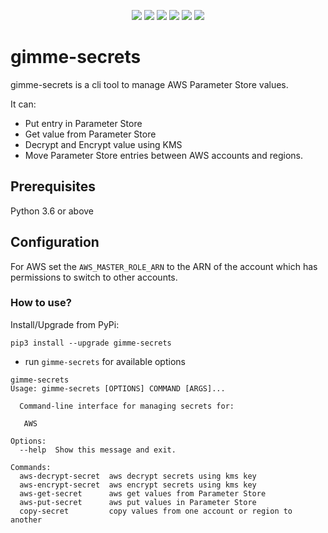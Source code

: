 <p align="center">
    <a href="https://www.apache.org/licenses/LICENSE-2.0" alt="GitHub tag">
        <img src="https://img.shields.io/github/license/tomarv2/gimme-secrets" /></a>
    <a href="https://github.com/tomarv2/gimme-secrets/tags" alt="GitHub tag">
        <img src="https://img.shields.io/github/v/tag/tomarv2/gimme-secrets" /></a>
    <a href="https://github.com/tomarv2/gimme-secrets/pulse" alt="Activity">
        <img src="https://img.shields.io/github/commit-activity/m/tomarv2/gimme-secrets" /></a>
    <a href="https://stackoverflow.com/users/6679867/tomarv2" alt="Stack Exchange reputation">
        <img src="https://img.shields.io/stackexchange/stackoverflow/r/6679867"></a>
    <a href="https://discord.gg/XH975bzN" alt="chat on Discord">
        <img src="https://img.shields.io/discord/813961944443912223?logo=discord"></a>
    <a href="https://twitter.com/intent/follow?screen_name=varuntomar2019" alt="follow on Twitter">
        <img src="https://img.shields.io/twitter/follow/varuntomar2019?style=social&logo=twitter"></a>
</p>

# gimme-secrets

gimme-secrets is a cli tool to manage AWS Parameter Store values.

It can:
- Put entry in Parameter Store
- Get value from Parameter Store
- Decrypt and Encrypt value using KMS
- Move Parameter Store entries between AWS accounts and regions.


## Prerequisites
Python 3.6 or above

## Configuration

For AWS set the `AWS_MASTER_ROLE_ARN` to the ARN of the account which has permissions to switch to other accounts.


### How to use?

Install/Upgrade from PyPi:

`pip3 install --upgrade gimme-secrets`

- run `gimme-secrets` for available options

```
gimme-secrets
Usage: gimme-secrets [OPTIONS] COMMAND [ARGS]...

  Command-line interface for managing secrets for:

   AWS

Options:
  --help  Show this message and exit.

Commands:
  aws-decrypt-secret  aws decrypt secrets using kms key
  aws-encrypt-secret  aws encrypt secrets using kms key
  aws-get-secret      aws get values from Parameter Store
  aws-put-secret      aws put values in Parameter Store
  copy-secret         copy values from one account or region to another

```
